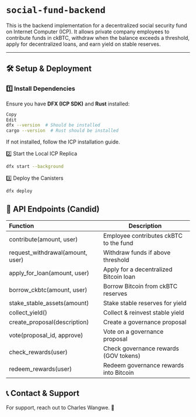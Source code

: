 # `social-fund-backend`

This is the backend implementation for a decentralized social security fund on Internet Computer (ICP). It allows private company employees to contribute funds in ckBTC, withdraw when the balance exceeds a threshold, apply for decentralized loans, and earn yield on stable reserves.

---


## 🛠️ Setup & Deployment

### 1️⃣ Install Dependencies
Ensure you have **DFX (ICP SDK)** and **Rust** installed:

```sh
Copy
Edit
dfx --version  # Should be installed
cargo --version  # Rust should be installed
```
If not installed, follow the ICP installation guide.

2️⃣ Start the Local ICP Replica
```sh
dfx start --background
```

3️⃣ Deploy the Canisters
```sh
dfx deploy
```


## 📌 API Endpoints (Candid)
| Function |	Description |
| :--- | ---|
| contribute(amount, user) |	Employee contributes ckBTC to the fund |
| request_withdrawal(amount, user) |	Withdraw funds if above threshold |
| apply_for_loan(amount, user) |	Apply for a decentralized Bitcoin loan |
| borrow_ckbtc(amount, user) |	Borrow Bitcoin from ckBTC reserves |
| stake_stable_assets(amount) |	Stake stable reserves for yield |
| collect_yield()	| Collect & reinvest stable yield |
| create_proposal(description)	| Create a governance proposal |
| vote(proposal_id, approve) |	Vote on a governance proposal |
| check_rewards(user) |	Check governance rewards (GOV tokens) |
| redeem_rewards(user) |	Redeem governance rewards into Bitcoin |



## 📞 Contact & Support
For support, reach out to Charles Wangwe. 🚀
